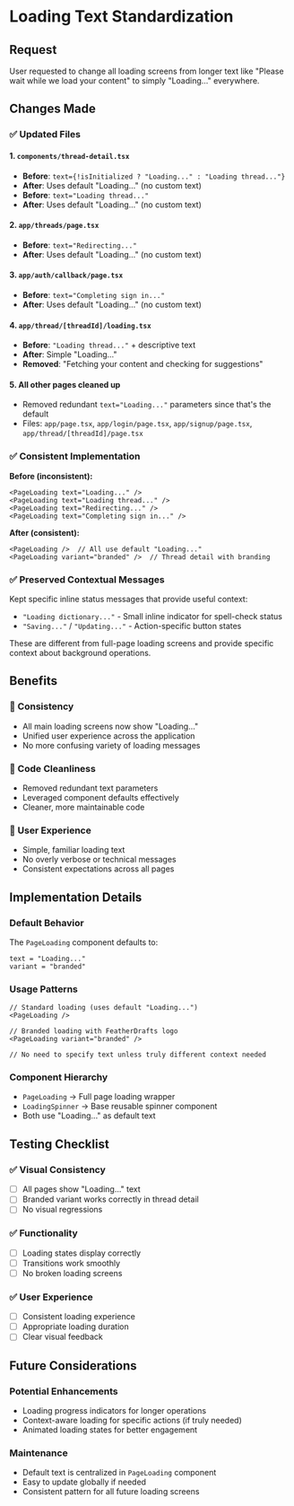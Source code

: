 # Loading Text Standardization

## Request
User requested to change all loading screens from longer text like "Please wait while we load your content" to simply "Loading..." everywhere.

## Changes Made

### ✅ Updated Files

#### 1. `components/thread-detail.tsx`
- **Before**: `text={!isInitialized ? "Loading..." : "Loading thread..."}`
- **After**: Uses default "Loading..." (no custom text)
- **Before**: `text="Loading thread..."`
- **After**: Uses default "Loading..." (no custom text)

#### 2. `app/threads/page.tsx`
- **Before**: `text="Redirecting..."`
- **After**: Uses default "Loading..." (no custom text)

#### 3. `app/auth/callback/page.tsx`
- **Before**: `text="Completing sign in..."`
- **After**: Uses default "Loading..." (no custom text)

#### 4. `app/thread/[threadId]/loading.tsx`
- **Before**: `"Loading thread..."` + descriptive text
- **After**: Simple "Loading..."
- **Removed**: "Fetching your content and checking for suggestions"

#### 5. All other pages cleaned up
- Removed redundant `text="Loading..."` parameters since that's the default
- Files: `app/page.tsx`, `app/login/page.tsx`, `app/signup/page.tsx`, `app/thread/[threadId]/page.tsx`

### ✅ Consistent Implementation

**Before (inconsistent):**
```tsx
<PageLoading text="Loading..." />
<PageLoading text="Loading thread..." />
<PageLoading text="Redirecting..." />
<PageLoading text="Completing sign in..." />
```

**After (consistent):**
```tsx
<PageLoading />  // All use default "Loading..."
<PageLoading variant="branded" />  // Thread detail with branding
```

### ✅ Preserved Contextual Messages

Kept specific inline status messages that provide useful context:
- `"Loading dictionary..."` - Small inline indicator for spell-check status
- `"Saving..."` / `"Updating..."` - Action-specific button states

These are different from full-page loading screens and provide specific context about background operations.

## Benefits

### 🎯 Consistency
- All main loading screens now show "Loading..."
- Unified user experience across the application
- No more confusing variety of loading messages

### 🧹 Code Cleanliness
- Removed redundant text parameters
- Leveraged component defaults effectively
- Cleaner, more maintainable code

### 📱 User Experience
- Simple, familiar loading text
- No overly verbose or technical messages
- Consistent expectations across all pages

## Implementation Details

### Default Behavior
The `PageLoading` component defaults to:
```tsx
text = "Loading..."
variant = "branded"
```

### Usage Patterns
```tsx
// Standard loading (uses default "Loading...")
<PageLoading />

// Branded loading with FeatherDrafts logo
<PageLoading variant="branded" />

// No need to specify text unless truly different context needed
```

### Component Hierarchy
- `PageLoading` → Full page loading wrapper
- `LoadingSpinner` → Base reusable spinner component
- Both use "Loading..." as default text

## Testing Checklist

### ✅ Visual Consistency
- [ ] All pages show "Loading..." text
- [ ] Branded variant works correctly in thread detail
- [ ] No visual regressions

### ✅ Functionality
- [ ] Loading states display correctly
- [ ] Transitions work smoothly
- [ ] No broken loading screens

### ✅ User Experience
- [ ] Consistent loading experience
- [ ] Appropriate loading duration
- [ ] Clear visual feedback

## Future Considerations

### Potential Enhancements
- Loading progress indicators for longer operations
- Context-aware loading for specific actions (if truly needed)
- Animated loading states for better engagement

### Maintenance
- Default text is centralized in `PageLoading` component
- Easy to update globally if needed
- Consistent pattern for all future loading screens 